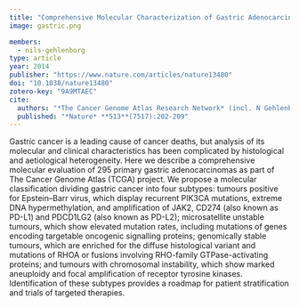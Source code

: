 ```yaml
---
title: "Comprehensive Molecular Characterization of Gastric Adenocarcinoma"
image: gastric.png

members:
  - nils-gehlenborg
type: article
year: 2014
publisher: "https://www.nature.com/articles/nature13480"
doi: "10.1038/nature13480"
zotero-key: "9A9MTAEC"
cite:
  authors: "*The Cancer Genome Atlas Research Network* (incl. N Gehlenborg)"
  published: "*Nature* **513**(7517):202-209"
---
```

Gastric cancer is a leading cause of cancer deaths, but analysis of its molecular and clinical characteristics has been complicated by histological and aetiological heterogeneity. Here we describe a comprehensive molecular evaluation of 295 primary gastric adenocarcinomas as part of The Cancer Genome Atlas (TCGA) project. We propose a molecular classification dividing gastric cancer into four subtypes: tumours positive for Epstein–Barr virus, which display recurrent PIK3CA mutations, extreme DNA hypermethylation, and amplification of JAK2, CD274 (also known as PD-L1) and PDCD1LG2 (also known as PD-L2); microsatellite unstable tumours, which show elevated mutation rates, including mutations of genes encoding targetable oncogenic signalling proteins; genomically stable tumours, which are enriched for the diffuse histological variant and mutations of RHOA or fusions involving RHO-family GTPase-activating proteins; and tumours with chromosomal instability, which show marked aneuploidy and focal amplification of receptor tyrosine kinases. Identification of these subtypes provides a roadmap for patient stratification and trials of targeted therapies.